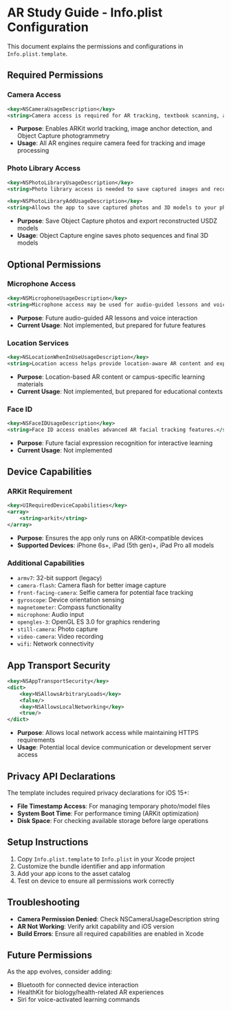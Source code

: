 # AR Study Guide - Info.plist Configuration

This document explains the permissions and configurations in `Info.plist.template`.

## Required Permissions

### Camera Access
```xml
<key>NSCameraUsageDescription</key>
<string>Camera access is required for AR tracking, textbook scanning, and 3D object capture photogrammetry.</string>
```
- **Purpose**: Enables ARKit world tracking, image anchor detection, and Object Capture photogrammetry
- **Usage**: All AR engines require camera feed for tracking and image processing

### Photo Library Access
```xml
<key>NSPhotoLibraryUsageDescription</key>
<string>Photo library access is needed to save captured images and reconstructed 3D models.</string>

<key>NSPhotoLibraryAddUsageDescription</key>
<string>Allows the app to save captured photos and 3D models to your photo library.</string>
```
- **Purpose**: Save Object Capture photos and export reconstructed USDZ models
- **Usage**: Object Capture engine saves photo sequences and final 3D models

## Optional Permissions

### Microphone Access
```xml
<key>NSMicrophoneUsageDescription</key>
<string>Microphone access may be used for audio-guided lessons and voice commands.</string>
```
- **Purpose**: Future audio-guided AR lessons and voice interaction
- **Current Usage**: Not implemented, but prepared for future features

### Location Services
```xml
<key>NSLocationWhenInUseUsageDescription</key>
<string>Location access helps provide location-aware AR content and experiences.</string>
```
- **Purpose**: Location-based AR content or campus-specific learning materials
- **Current Usage**: Not implemented, but prepared for educational contexts

### Face ID
```xml
<key>NSFaceIDUsageDescription</key>
<string>Face ID access enables advanced AR facial tracking features.</string>
```
- **Purpose**: Future facial expression recognition for interactive learning
- **Current Usage**: Not implemented

## Device Capabilities

### ARKit Requirement
```xml
<key>UIRequiredDeviceCapabilities</key>
<array>
    <string>arkit</string>
</array>
```
- **Purpose**: Ensures the app only runs on ARKit-compatible devices
- **Supported Devices**: iPhone 6s+, iPad (5th gen)+, iPad Pro all models

### Additional Capabilities
- `armv7`: 32-bit support (legacy)
- `camera-flash`: Camera flash for better image capture
- `front-facing-camera`: Selfie camera for potential face tracking
- `gyroscope`: Device orientation sensing
- `magnetometer`: Compass functionality
- `microphone`: Audio input
- `opengles-3`: OpenGL ES 3.0 for graphics rendering
- `still-camera`: Photo capture
- `video-camera`: Video recording
- `wifi`: Network connectivity

## App Transport Security

```xml
<key>NSAppTransportSecurity</key>
<dict>
    <key>NSAllowsArbitraryLoads</key>
    <false/>
    <key>NSAllowsLocalNetworking</key>
    <true/>
</dict>
```
- **Purpose**: Allows local network access while maintaining HTTPS requirements
- **Usage**: Potential local device communication or development server access

## Privacy API Declarations

The template includes required privacy declarations for iOS 15+:

- **File Timestamp Access**: For managing temporary photo/model files
- **System Boot Time**: For performance timing (ARKit optimization)
- **Disk Space**: For checking available storage before large operations

## Setup Instructions

1. Copy `Info.plist.template` to `Info.plist` in your Xcode project
2. Customize the bundle identifier and app information
3. Add your app icons to the asset catalog
4. Test on device to ensure all permissions work correctly

## Troubleshooting

- **Camera Permission Denied**: Check NSCameraUsageDescription string
- **AR Not Working**: Verify arkit capability and iOS version
- **Build Errors**: Ensure all required capabilities are enabled in Xcode

## Future Permissions

As the app evolves, consider adding:
- Bluetooth for connected device interaction
- HealthKit for biology/health-related AR experiences
- Siri for voice-activated learning commands